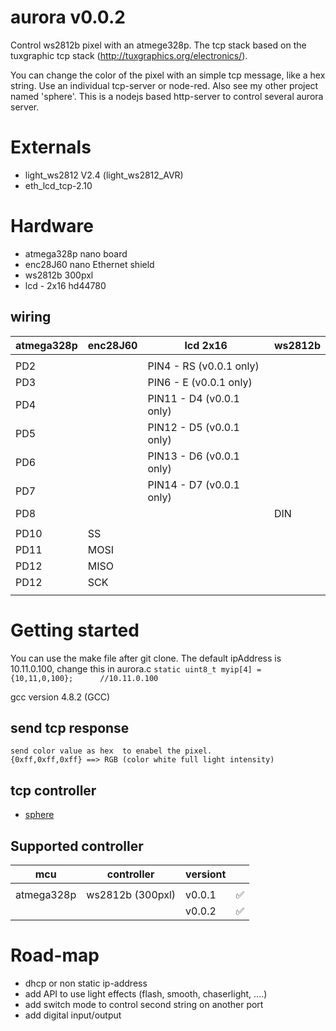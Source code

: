 aurora v0.0.2
============ 

Control ws2812b pixel with an atmege328p.
The tcp stack based on the tuxgraphic tcp stack (http://tuxgraphics.org/electronics/).

You can change the color of the pixel with an simple tcp message, like a hex string.
Use an individual tcp-server or node-red.
Also see my other project named 'sphere'. This is a nodejs based http-server to 
control several aurora server.

Externals
============ 
 * light_ws2812 V2.4 (light_ws2812_AVR)
 * eth_lcd_tcp-2.10

Hardware
================
 
 * atmega328p nano board
 * enc28J60 nano Ethernet shield
 * ws2812b 300pxl
 * lcd - 2x16 hd44780
 
wiring
---------------------

| __**atmega328p**__         | __**enc28J60**__      | __**lcd 2x16**__          | __**ws2812b**__      |
|----------------------------|-----------------------|---------------------------|----------------------|
|                            |                       |                           |                      |
| PD2                        |                       | PIN4  - RS (v0.0.1 only)  |                      |
| PD3                        |                       | PIN6  - E  (v0.0.1 only)  |                      |
| PD4                        |                       | PIN11 - D4 (v0.0.1 only)  |                      |
| PD5                        |                       | PIN12 - D5 (v0.0.1 only)  |                      |
| PD6                        |                       | PIN13 - D6 (v0.0.1 only)	 |                      |
| PD7                        |                       | PIN14 - D7 (v0.0.1 only)	 |                      |
| PD8                        |                       |                           | DIN                  |
|                            |                       |                           |                      |
| PD10                       | SS                    |                           |                      |
| PD11                       | MOSI                  |                           |                      |
| PD12                       | MISO                  |                           |                      |
| PD12                       | SCK                   |                           |                      |
|                            |                       |                           |                      |



Getting started
================

 You can use the make file after git clone.
 The default ipAddress is 10.11.0.100, change this in aurora.c
 `static uint8_t myip[4] = {10,11,0,100};      //10.11.0.100`

 gcc version 4.8.2 (GCC) 

send tcp response
---------------------

    send color value as hex  to enabel the pixel.
    {0xff,0xff,0xff} ==> RGB (color white full light intensity)

tcp controller
---------------------

 * [sphere](https://github.com/zombinary/sphere)
 

## Supported controller


| __**mcu**__                | __**controller**__    |__**versiont**__           |                           |
|----------------------------|-----------------------|---------------------------|---------------------------|
|                    	     |                       |                           |                           |
| atmega328p                 | ws2812b (300pxl)      |  v0.0.1                   |  :white_check_mark:       |
|                            |      		     |  v0.0.2                   |  :white_check_mark:       |

Road-map
=========
  
  * dhcp or non static ip-address
  * add API to use light effects (flash, smooth, chaserlight, ....)
  * add switch mode to control second string on another port
  * add digital input/output


